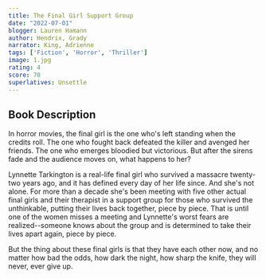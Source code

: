 ```yaml
---
title: The Final Girl Support Group
date: "2022-07-01"
blogger: Lauren Hamann
author: Hendrix, Grady
narrator: King, Adrienne
tags: ['Fiction', 'Horror', 'Thriller']
image: 1.jpg
rating: 4
score: 70
superlatives: Unsettle
---
```


## Book Description

In horror movies, the final girl is the one who's left standing when the credits roll. The one who fought back defeated the killer and avenged her friends. The one who emerges bloodied but victorious. But after the sirens fade and the audience moves on, what happens to her?

Lynnette Tarkington is a real-life final girl who survived a massacre twenty-two years ago, and it has defined every day of her life since. And she's not alone. For more than a decade she's been meeting with five other actual final girls and their therapist in a support group for those who survived the unthinkable, putting their lives back together, piece by piece. That is until one of the women misses a meeting and Lynnette's worst fears are realized--someone knows about the group and is determined to take their lives apart again, piece by piece.

But the thing about these final girls is that they have each other now, and no matter how bad the odds, how dark the night, how sharp the knife, they will never, ever give up.